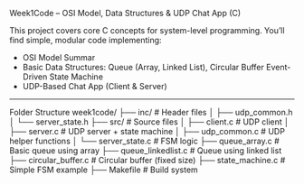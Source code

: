 Week1Code – OSI Model, Data Structures & UDP Chat App (C)

This project covers core C concepts for system-level programming. You’ll find simple, modular code implementing:

- OSI Model Summar
- Basic Data Structures: Queue (Array, Linked List), Circular Buffer
  Event-Driven State Machine
- UDP-Based Chat App (Client & Server)

________________________________________________________________________________________________________________

 Folder Structure
           week1code/
           ├── inc/ # Header files
           │ ├── udp_common.h
           │ └── server_state.h
           ├── src/ # Source files
           │ ├── client.c # UDP client
           │ ├── server.c # UDP server + state machine
           │ ├── udp_common.c # UDP helper functions
           │ └── server_state.c # FSM logic
           ├── queue_array.c # Basic queue using array
           ├── queue_linkedlist.c # Queue using linked list
           ├── circular_buffer.c # Circular buffer (fixed size)
           ├── state_machine.c # Simple FSM example
           ├── Makefile # Build system
